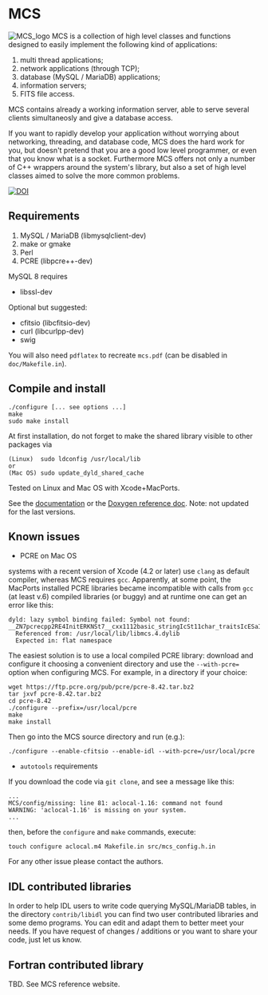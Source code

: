 # MCS
![MCS_logo](doc/mcslogo_sst.gif)
MCS is a collection of high level classes and functions designed to easily implement the following kind of applications:

1. multi thread applications;
2. network applications (through TCP);
3. database (MySQL / MariaDB) applications;
4. information servers;
5. FITS file access.

MCS contains already a working information server, able to serve several clients simultaneosly and give a database access.

If you want to rapidly develop your application without worrying about networking, threading, and database code,
MCS does the hard work for you, but doesn't pretend that you are a good low level programmer, or even that you know what is a socket.
Furthermore MCS offers not only a number of C++ wrappers around the system's library, but also a set of high level classes aimed to solve the more common problems.


[![DOI](https://zenodo.org/badge/DOI/10.5281/zenodo.7629989.svg)](https://doi.org/10.5281/zenodo.7629989)


## Requirements
1. MySQL / MariaDB (libmysqlclient-dev)
2. make or gmake
3. Perl
4. PCRE (libpcre++-dev)

MySQL 8 requires
- libssl-dev

Optional but suggested:
- cfitsio (libcfitsio-dev)
- curl (libcurlpp-dev)
- swig

You will also need `pdflatex` to recreate `mcs.pdf` (can be disabled in `doc/Makefile.in`).

## Compile and install

```
./configure [... see options ...]
make
sudo make install
```

At first installation, do not forget to make the shared library visible to other packages via
```
(Linux)  sudo ldconfig /usr/local/lib
or
(Mac OS) sudo update_dyld_shared_cache
```

Tested on Linux and Mac OS with Xcode+MacPorts.

See the [documentation](doc/mcs.pdf) or the [Doxygen reference doc](http://ross.oas.inaf.it/mcs/). Note: not updated for the last versions. 

## Known issues

- PCRE on Mac OS

systems with a recent version of Xcode (4.2 or later) use `clang` as default compiler, whereas MCS requires `gcc`.
Apparently, at some point, the MacPorts installed PCRE libraries became incompatible with calls from `gcc` (at least v.6) compiled libraries (or buggy) and at runtime one can get an error like this:
```
dyld: lazy symbol binding failed: Symbol not found: __ZN7pcrecpp2RE4InitERKNSt7__cxx1112basic_stringIcSt11char_traitsIcESaIcEEEPKNS_10RE_OptionsE
  Referenced from: /usr/local/lib/libmcs.4.dylib
  Expected in: flat namespace
```

The easiest solution is to use a local compiled PCRE library: download and configure it choosing a convenient directory and use the `--with-pcre=` option when configuring MCS. For example, in a directory if your choice:
```
wget https://ftp.pcre.org/pub/pcre/pcre-8.42.tar.bz2
tar jxvf pcre-8.42.tar.bz2
cd pcre-8.42
./configure --prefix=/usr/local/pcre
make
make install
```

Then go into the MCS source directory and run (e.g.):
```
./configure --enable-cfitsio --enable-idl --with-pcre=/usr/local/pcre
```

- `autotools` requirements

If you download the code via ``git clone``, and see a message like this:
```
...
MCS/config/missing: line 81: aclocal-1.16: command not found
WARNING: 'aclocal-1.16' is missing on your system.
...
```

then, before the `configure` and `make` commands, execute:

```
touch configure aclocal.m4 Makefile.in src/mcs_config.h.in
```

For any other issue please contact the authors.

## IDL contributed libraries

In order to help IDL users to write code querying MySQL/MariaDB tables, in the directory `contrib/libidl` you can find two user contributed libraries and some demo programs.
You can edit and adapt them to better meet your needs. If you have request of changes / additions or you want to share your code, just let us know. 

## Fortran contributed library

TBD. See MCS reference website.
